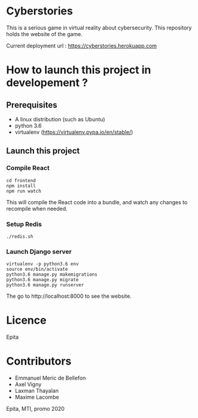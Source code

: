 # Cyberstories
This is a serious game in virtual reality about cybersecurity.
This repository holds the website of the game.

Current deployment url : https://cyberstories.herokuapp.com

# How to launch this project in developement ?
## Prerequisites
- A linux distribution (such as Ubuntu)
- python 3.6
- virtualenv (https://virtualenv.pypa.io/en/stable/)
## Launch this project
### Compile React
```
cd frontend
npm install
npm run watch
```
This will compile the React code into a bundle, and watch any changes to recompile when needed. 
### Setup Redis
```
./redis.sh
```
### Launch Django server
```
virtualenv -p python3.6 env
source env/bin/activate
python3.6 manage.py makemigrations
python3.6 manage.py migrate
python3.6 manage.py runserver
```
The go to http://localhost:8000 to see the website.

# Licence
Epita

# Contributors
- Emmanuel Meric de Bellefon
- Axel Vigny
- Laxman Thayalan
- Maxime Lacombe


Epita, MTI, promo 2020
